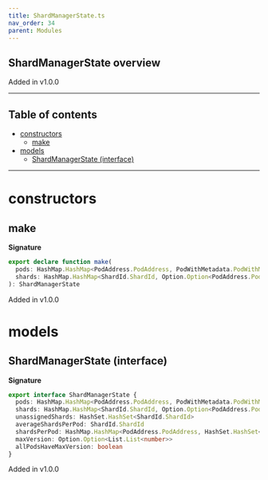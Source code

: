 ```yaml
---
title: ShardManagerState.ts
nav_order: 34
parent: Modules
---
```


## ShardManagerState overview

Added in v1.0.0

---

<h2 class="text-delta">Table of contents</h2>

- [constructors](#constructors)
  - [make](#make)
- [models](#models)
  - [ShardManagerState (interface)](#shardmanagerstate-interface)

---

# constructors

## make

**Signature**

```ts
export declare function make(
  pods: HashMap.HashMap<PodAddress.PodAddress, PodWithMetadata.PodWithMetadata>,
  shards: HashMap.HashMap<ShardId.ShardId, Option.Option<PodAddress.PodAddress>>
): ShardManagerState
```

Added in v1.0.0

# models

## ShardManagerState (interface)

**Signature**

```ts
export interface ShardManagerState {
  pods: HashMap.HashMap<PodAddress.PodAddress, PodWithMetadata.PodWithMetadata>
  shards: HashMap.HashMap<ShardId.ShardId, Option.Option<PodAddress.PodAddress>>
  unassignedShards: HashSet.HashSet<ShardId.ShardId>
  averageShardsPerPod: ShardId.ShardId
  shardsPerPod: HashMap.HashMap<PodAddress.PodAddress, HashSet.HashSet<ShardId.ShardId>>
  maxVersion: Option.Option<List.List<number>>
  allPodsHaveMaxVersion: boolean
}
```

Added in v1.0.0
